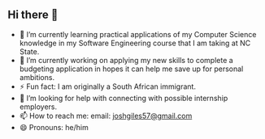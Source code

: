 ## Hi there 👋

- 🌱 I’m currently learning practical applications of my Computer Science knowledge in my Software Engineering course that I am taking at NC State.
- 🔭 I’m currently working on applying my new skills to complete a budgeting application in hopes it can help me save up for personal ambitions.
- ⚡ Fun fact: I am originally a South African immigrant.
- 🤔 I’m looking for help with connecting with possible internship employers.
- 📫 How to reach me: email: joshgiles57@gmail.com
- 😄 Pronouns: he/him

<!--
**Joshua-Giles/Joshua-Giles** is a ✨ _special_ ✨ repository because its `README.md` (this file) appears on your GitHub profile.

Here are some ideas to get you started:

- 🔭 I’m currently working on ...
- 🌱 I’m currently learning ...
- 👯 I’m looking to collaborate on ...
- 🤔 I’m looking for help with ...
- 💬 Ask me about ...
- 📫 How to reach me: ...
- 😄 Pronouns: ...
- ⚡ Fun fact: ...
-->
